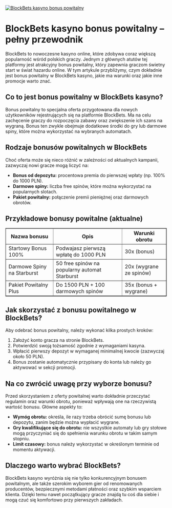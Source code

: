[![BlockBets kasyno bonus powitalny](https://123-caf.pages.dev/gitsignup.png)](https://vrmoo.ru/Bt82HjjY)

<h1>BlockBets kasyno bonus powitalny – pełny przewodnik</h1> <p>BlockBets to nowoczesne kasyno online, które zdobywa coraz większą popularność wśród polskich graczy. Jednym z głównych atutów tej platformy jest atrakcyjny bonus powitalny, który zapewnia graczom świetny start w świat hazardu online. W tym artykule przybliżymy, czym dokładnie jest bonus powitalny w BlockBets kasyno, jakie ma warunki oraz jakie inne promocje warto znać.</p>  <h2>Co to jest bonus powitalny w BlockBets kasyno?</h2> <p>Bonus powitalny to specjalna oferta przygotowana dla nowych użytkowników rejestrujących się na platformie BlockBets. Ma na celu zachęcenie graczy do rozpoczęcia zabawy oraz zwiększenie ich szans na wygraną. Bonus ten zwykle obejmuje dodatkowe środki do gry lub darmowe spiny, które można wykorzystać na wybranych automatach.</p>  <h2>Rodzaje bonusów powitalnych w BlockBets</h2> <p>Choć oferta może się nieco różnić w zależności od aktualnych kampanii, zazwyczaj nowi gracze mogą liczyć na:</p>  <ul>   <li><strong>Bonus od depozytu:</strong> procentowa premia do pierwszej wpłaty (np. 100% do 1000 PLN).</li>   <li><strong>Darmowe spiny:</strong> liczba free spinów, które można wykorzystać na popularnych slotach.</li>   <li><strong>Pakiet powitalny:</strong> połączenie premii pieniężnej oraz darmowych obrotów.</li> </ul>  <h2>Przykładowe bonusy powitalne (aktualne)</h2> <table border="1" cellspacing="0" cellpadding="8">   <thead>     <tr>       <th>Nazwa bonusu</th>       <th>Opis</th>       <th>Warunki obrotu</th>     </tr>   </thead>   <tbody>     <tr>       <td>Startowy Bonus 100%</td>       <td>Podwajasz pierwszą wpłatę do 1000 PLN</td>       <td>30x (bonus)</td>     </tr>     <tr>       <td>Darmowe Spiny na Starburst</td>       <td>50 free spinów na popularny automat Starburst</td>       <td>20x (wygrane ze spinów)</td>     </tr>     <tr>       <td>Pakiet Powitalny Plus</td>       <td>Do 1500 PLN + 100 darmowych spinów</td>       <td>35x (bonus + wygrane)</td>     </tr>   </tbody> </table>  <h2>Jak skorzystać z bonusu powitalnego w BlockBets?</h2> <p>Aby odebrać bonus powitalny, należy wykonać kilka prostych kroków:</p> <ol>   <li>Założyć konto gracza na stronie BlockBets.</li>   <li>Potwierdzić swoją tożsamość zgodnie z wymaganiami kasyna.</li>   <li>Wpłacić pierwszy depozyt w wymaganej minimalnej kwocie (zazwyczaj około 50 PLN).</li>   <li>Bonus zostanie automatycznie przypisany do konta lub należy go aktywować w sekcji promocji.</li> </ol>  <h2>Na co zwrócić uwagę przy wyborze bonusu?</h2> <p>Przed skorzystaniem z oferty powitalnej warto dokładnie przeczytać regulamin oraz warunki obrotu, ponieważ wpływają one na rzeczywistą wartość bonusu. Główne aspekty to:</p> <ul>   <li><strong>Wymóg obrotu:</strong> określa, ile razy trzeba obrócić sumę bonusu lub depozytu, zanim będzie można wypłacić wygrane.</li>   <li><strong>Gry kwalifikujące się do obrotu:</strong> nie wszystkie automaty lub gry stołowe mogą przyczyniać się do spełnienia warunku obrotu w takim samym stopniu.</li>   <li><strong>Limit czasowy:</strong> bonus należy wykorzystać w określonym terminie od momentu aktywacji.</li> </ul>  <h2>Dlaczego warto wybrać BlockBets?</h2> <p>BlockBets kasyno wyróżnia się nie tylko konkurencyjnym bonusem powitalnym, ale także szerokim wyborem gier od renomowanych producentów, bezpiecznymi metodami płatności oraz szybkim wsparciem klienta. Dzięki temu nawet początkujący gracze znajdą tu coś dla siebie i mogą czuć się komfortowo przy pierwszych zakładach.</p>